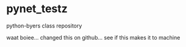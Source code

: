 # pynet_testz
python-byers class repository

waat boiee... changed this on github... see if this makes it to machine

